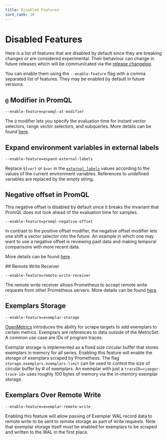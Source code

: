```yaml
---
title: Disabled Features
sort_rank: 10
---
```


# Disabled Features

Here is a list of features that are disabled by default since they are breaking changes or are considered experimental.
Their behaviour can change in future releases which will be communicated via the [release changelog](https://github.com/prometheus/prometheus/blob/main/CHANGELOG.md).

You can enable them using the `--enable-feature` flag with a comma separated list of features.
They may be enabled by default in future versions.

## `@` Modifier in PromQL

`--enable-feature=promql-at-modifier`

The `@` modifier lets you specify the evaluation time for instant vector selectors,
range vector selectors, and subqueries. More details can be found [here](querying/basics.md#modifier).

## Expand environment variables in external labels

`--enable-feature=expand-external-labels`

Replace `${var}` or `$var` in the [`external_labels`](configuration/configuration.md#configuration-file)
values according to the values of the current environment variables. References
to undefined variables are replaced by the empty string.

## Negative offset in PromQL

This negative offset is disabled by default since it breaks the invariant
that PromQL does not look ahead of the evaluation time for samples.

`--enable-feature=promql-negative-offset`

In contrast to the positive offset modifier, the negative offset modifier lets
one shift a vector selector into the future.  An example in which one may want
to use a negative offset is reviewing past data and making temporal comparisons
with more recent data.

More details can be found [here](querying/basics.md#offset-modifier).

## Remote Write Receiver

`--enable-feature=remote-write-receiver`

The remote write receiver allows Prometheus to accept remote write requests from other Prometheus servers. More details can be found [here](storage.md#overview).

## Exemplars Storage

`--enable-feature=exemplar-storage`

[OpenMetrics](https://github.com/OpenObservability/OpenMetrics/blob/main/specification/OpenMetrics.md#exemplars) introduces the ability for scrape targets to add exemplars to certain metrics. Exemplars are references to data outside of the MetricSet. A common use case are IDs of program traces.

Exemplar storage is implemented as a fixed size circular buffer that stores exemplars in memory for all series. Enabling this feature will enable the storage of exemplars scraped by Prometheus. The flag `storage.exemplars.exemplars-limit` can be used to control the size of circular buffer by # of exemplars. An exemplar with just a `traceID=<jaeger-trace-id>` uses roughly 100 bytes of memory via the in-memory exemplar storage.

## Exemplars Over Remote Write

`--enable-feature=exemplar-remote-write`

Enabling this feature will allow passing of Exemplar WAL record data to remote write to be sent to remote storage as part of write requests. Note that exemplar storage itself must be enabled for exemplars to be scraped and written to the WAL in the first place.